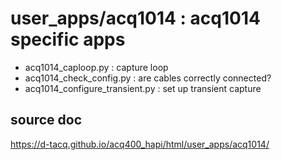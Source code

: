 # user_apps/acq1014 : acq1014 specific apps

* acq1014_caploop.py : capture loop
* acq1014_check_config.py : are cables correctly connected?
* acq1014_configure_transient.py : set up transient capture

## source doc
https://d-tacq.github.io/acq400_hapi/html/user_apps/acq1014/

